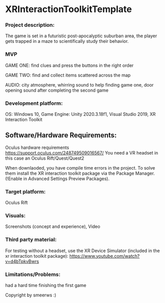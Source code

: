 # XRInteractionToolkitTemplate

### Project description: 
The game is set in a futuristic post-apocalyptic suburban area, the player gets trapped in a maze to scientifically study their behavior.

### MVP
GAME ONE: find clues and press the buttons in the right order

GAME TWO: find and collect items scattered across the map

AUDIO: city atmosphere, whirring sound to help finding game one, door opening sound after completing the second game

### Development platform: 
OS: Windows 10, Game Engine: Unity 2020.3.18f1, Visual Studio 2019, XR Interaction Toolkit

## Software/Hardware Requirements: 
Oculus hardware requirements https://support.oculus.com/248749509016567/
You need a VR headset in this case an Oculus Rift/Quest/Quest2

When downlaoded, you have compile time errors in the project. To solve them install the XR interaction toolkit package via the Package Manager. (!Enable in Advanced Settings Preview Packages).

### Target platform: 
Oculus Rift

### Visuals: 
Screenshots (concept and experience), Video

### Third party material: 
For testing without a headset, use the XR Device Simulator (included in the xr interaction toolkit package):  https://www.youtube.com/watch?v=d4bTpkvBwrs

### Limitations/Problems: 
had a hard time finishing the first game

Copyright by smeerws :)
